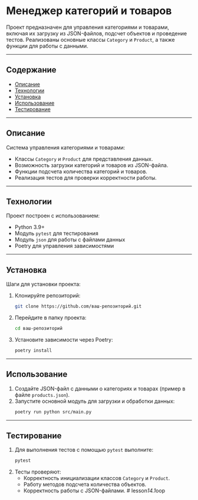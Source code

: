 # Менеджер категорий и товаров

Проект предназначен для управления категориями и товарами, включая их загрузку из JSON-файлов, подсчет объектов и проведение тестов. Реализованы основные классы `Category` и `Product`, а также функции для работы с данными.

---

## Содержание

- [Описание](#описание)
- [Технологии](#технологии)
- [Установка](#установка)
- [Использование](#использование)
- [Тестирование](#тестирование)

---

## Описание

Система управления категориями и товарами:
- Классы `Category` и `Product` для представления данных.
- Возможность загрузки категорий и товаров из JSON-файла.
- Функции подсчета количества категорий и товаров.
- Реализация тестов для проверки корректности работы.

---

## Технологии

Проект построен с использованием:
- Python 3.9+
- Модуль `pytest` для тестирования
- Модуль `json` для работы с файлами данных
- Poetry для управления зависимостями

---

## Установка

Шаги для установки проекта:

1. Клонируйте репозиторий:
   ```bash
   git clone https://github.com/ваш-репозиторий.git
   ```

2. Перейдите в папку проекта:
   ```bash
   cd ваш-репозиторий
   ```

3. Установите зависимости через Poetry:
   ```bash
   poetry install
   ```

---

## Использование

1. Создайте JSON-файл с данными о категориях и товарах (пример в файле `products.json`).
2. Запустите основной модуль для загрузки и обработки данных:
   ```bash
   poetry run python src/main.py
   ```

---

## Тестирование

1. Для выполнения тестов с помощью `pytest` выполните:
   ```bash
   pytest
   ```
2. Тесты проверяют:
   - Корректность инициализации классов `Category` и `Product`.
   - Работу методов подсчета количества объектов.
   - Корректность работы с JSON-файлами.
#   l e s s o n _ 1 4 . 1 _ o o p  
 